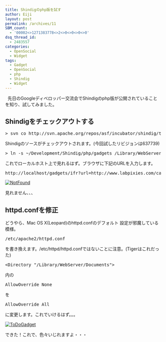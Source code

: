 ```yaml
---
title: Shindigのphp版を試す
author: Eiji
layout: post
permalink: /archives/11
SBM_count:
  - '00002<>1271383778<>2<>0<>0<>0<>0'
dsq_thread_id:
  - 2483557
categories:
  - OpenSocial
  - Widget
tags:
  - Gadget
  - OpenSocial
  - php
  - Shindig
  - Widget
---
```

<div class="wp_plus_one_button" style="margin: 0 8px 8px 0; float:left; "><g:plusone href="http://devlog.agektmr.com/archives/11" callback="wp_plus_one_handler"></g:plusone></div><p>先日のGoogleディベロッパー交流会でShindigのphp版が公開されていることを知り、試してみました。</p>
<h2>Shindigをチェックアウトする</h2>
<pre>&gt; svn co http://svn.apache.org/repos/asf/incubator/shindig/trunk .</pre>
<p>Shindigのソースがチェックアウトされます。(今回試したリビジョンは637739)</p>
<pre>&gt; ln -s ~/Development/Shindig/php/gadgets /Library/WebServer/Documents/gadgets</pre>
<p>これでローカルホスト上で見れるはず。ブラウザに下記のURLを入力します。</p>
<pre>http://localhost/gadgets/ifr?url=http://www.labpixies.com/campaigns/todo/todo.xml</pre>
<p><a href="http://devlog.agektmr.com/wp-content/uploads/2008/03/notfound.jpg" title="NotFound"><img src="http://devlog.agektmr.com/wp-content/uploads/2008/03/notfound.jpg" alt="NotFound" /></a><a href="http://devlog.agektmr.com/wp-content/uploads/2008/03/notfound.jpg" title="NotFound"> </a></p>
<p>見れません、、、</p>
<h2>httpd.confを修正</h2>
<p>どうやら、Mac OS X(Leopard)のhttpd.confのデフォルト 設定が邪魔している模様。</p>
<pre>/etc/apache2/httpd.conf</pre>
<p>を書き換えます。/etc/httpd/httpd.confではないことに注意。(Tigerはこれだった)</p>
<pre>&lt;Directory "/Library/WebServer/Documents"&gt;</pre>
<p>内の</p>
<pre>AllowOverride None</pre>
<p>を</p>
<pre>AllowOverride All</pre>
<p>に変更します。これでいけるはず。。。</p>
<p><a href="http://devlog.agektmr.com/wp-content/uploads/2008/03/todogadget.jpg" title="ToDoGadget"><img src="http://devlog.agektmr.com/wp-content/uploads/2008/03/todogadget.jpg" alt="ToDoGadget" /></a></p>
<p>できた！これで、色々いじれますよ・・・</p>
